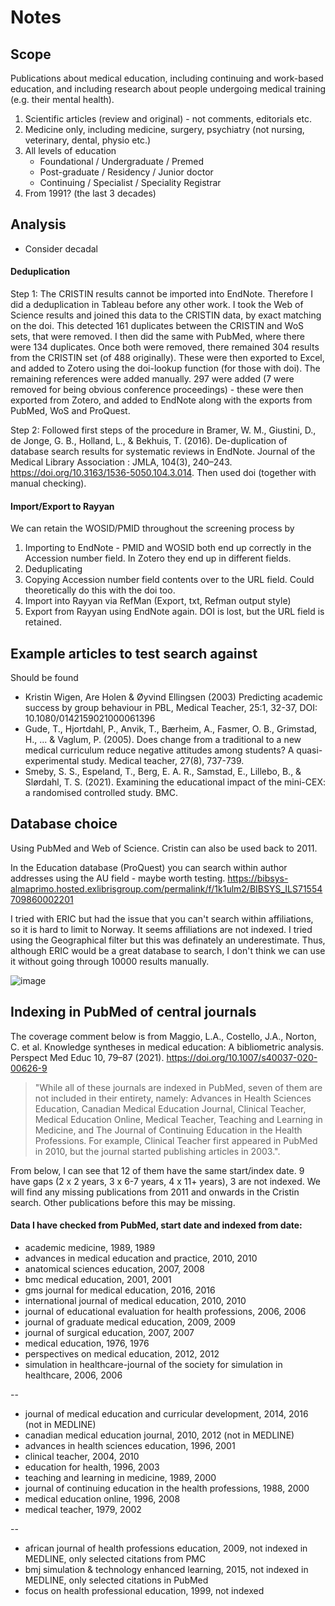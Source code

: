 # Notes

## Scope

Publications about medical education, including continuing and work-based education, and including research about people undergoing medical training (e.g. their mental health). 

1. Scientific articles (review and original) - not comments, editorials etc.
2. Medicine only, including medicine, surgery, psychiatry (not nursing, veterinary, dental, physio etc.)
3. All levels of education
    * Foundational / Undergraduate / Premed
    * Post-graduate / Residency / Junior doctor
    * Continuing / Specialist / Speciality Registrar
4. From 1991? (the last 3 decades)

## Analysis
* Consider decadal

#### Deduplication

Step 1: The CRISTIN results cannot be imported into EndNote. Therefore I did a deduplication in Tableau before any other work. I took the Web of Science results and joined this data to the CRISTIN data, by exact matching on the doi. This detected 161 duplicates between the CRISTIN and WoS sets, that were removed. I then did the same with PubMed, where there were 134 duplicates. Once both were removed, there remained 304 results from the CRISTIN set (of 488 originally). These were then exported to Excel, and added to Zotero using the doi-lookup function (for those with doi). The remaining references were added manually. 297 were added (7 were removed for being obvious conference proceedings) - these were then exported from Zotero, and added to EndNote along with the exports from PubMed, WoS and ProQuest.

Step 2: Followed first steps of the procedure in Bramer, W. M., Giustini, D., de Jonge, G. B., Holland, L., & Bekhuis, T. (2016). De-duplication of database search results for systematic reviews in EndNote. Journal of the Medical Library Association : JMLA, 104(3), 240–243. https://doi.org/10.3163/1536-5050.104.3.014. Then used doi (together with manual checking). 

#### Import/Export to Rayyan
We can retain the WOSID/PMID throughout the screening process by 
1. Importing to EndNote - PMID and WOSID both end up correctly in the Accession number field. In Zotero they end up in different fields.
2. Deduplicating
3. Copying Accession number field contents over to the URL field. Could theoretically do this with the doi too.
4. Import into Rayyan via RefMan (Export, txt, Refman output style)
5. Export from Rayyan using EndNote again. DOI is lost, but the URL field is retained.  

## Example articles to test search against
Should be found
* Kristin Wigen, Are Holen & Øyvind Ellingsen (2003) Predicting academic success by group behaviour in PBL, Medical Teacher, 25:1, 32-37, DOI: 10.1080/0142159021000061396
* Gude, T., Hjortdahl, P., Anvik, T., Bærheim, A., Fasmer, O. B., Grimstad, H., ... & Vaglum, P. (2005). Does change from a traditional to a new medical curriculum reduce negative attitudes among students? A quasi-experimental study. Medical teacher, 27(8), 737-739.
* Smeby, S. S., Espeland, T., Berg, E. A. R., Samstad, E., Lillebo, B., & Slørdahl, T. S. (2021). Examining the educational impact of the mini-CEX: a randomised controlled study. BMC.

## Database choice

Using PubMed and Web of Science. Cristin can also be used back to 2011. 

In the Education database (ProQuest) you can search within author addresses using the AU field - maybe worth testing. https://bibsys-almaprimo.hosted.exlibrisgroup.com/permalink/f/1k1ulm2/BIBSYS_ILS71554709860002201

I tried with ERIC but had the issue that you can't search within affiliations, so it is hard to limit to Norway. It seems affiliations are not indexed.
I tried using the Geographical filter but this was definately an underestimate. Thus, although ERIC would be a great database to search, I don't think we can use it without going through 10000 results manually.

![image](https://user-images.githubusercontent.com/42732381/158985625-77e121af-eaa0-481c-891d-7b626598125e.png)


## Indexing in PubMed of central journals
The coverage comment below is from Maggio, L.A., Costello, J.A., Norton, C. et al. Knowledge syntheses in medical education: A bibliometric analysis. Perspect Med Educ 10, 79–87 (2021). https://doi.org/10.1007/s40037-020-00626-9
> "While all of these journals are indexed in PubMed, seven of them are not included in their entirety, namely: 
> Advances in Health Sciences Education, Canadian Medical Education Journal, Clinical Teacher, Medical Education Online, Medical Teacher, Teaching and Learning in Medicine, and The Journal of Continuing Education in the Health Professions. For example, Clinical Teacher first appeared in PubMed in 2010, but the journal started publishing articles in 2003.".

From below, I can see that 12 of them have the same start/index date. 9 have gaps (2 x 2 years, 3 x 6-7 years, 4 x 11+ years), 3 are not indexed. We will find any missing publications from 2011 and onwards in the Cristin search. Other publications before this may be missing.

#### Data I have checked from PubMed, start date and indexed from date:
* academic medicine, 1989, 1989
* advances in medical education and practice, 2010, 2010
* anatomical sciences education, 2007, 2008
* bmc medical education, 2001, 2001
* gms journal for medical education, 2016, 2016
* international journal of medical education, 2010, 2010
* journal of educational evaluation for health professions, 2006, 2006
* journal of graduate medical education, 2009, 2009
* journal of surgical education, 2007, 2007
* medical education, 1976, 1976
* perspectives on medical education, 2012, 2012
* simulation in healthcare-journal of the society for simulation in healthcare, 2006, 2006

--

* journal of medical education and curricular development, 2014, 2016 (not in MEDLINE)
* canadian medical education journal, 2010, 2012 (not in MEDLINE)
* advances in health sciences education, 1996, 2001
* clinical teacher, 2004, 2010
* education for health, 1996, 2003
* teaching and learning in medicine, 1989, 2000
* journal of continuing education in the health professions, 1988, 2000
* medical education online, 1996, 2008
* medical teacher, 1979, 2002

--

* african journal of health professions education, 2009, not indexed in MEDLINE, only selected citations from PMC
* bmj simulation & technology enhanced learning, 2015, not indexed in MEDLINE, only selected citations in PubMed
* focus on health professional education, 1999, not indexed
